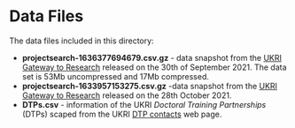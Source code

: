 # Data Files

The data files included in this directory:

* **projectsearch-1636377694679.csv.gz** - data snapshot from the [UKRI Gateway to Research](https://gtr.ukri.org/) released on the 30th of September 2021. The data set is 53Mb uncompressed and 17Mb compressed.
* **projectsearch-1633957153275.csv.gz** -data snapshot from the [UKRI Gateway to Research](https://gtr.ukri.org/) released on the 28th October 2021.
* **DTPs.csv** - information of the UKRI *Doctoral Training Partnerships* (DTPs) scaped from the UKRI [DTP contacts](https://esrc.ukri.org/skills-and-careers/doctoral-training/doctoral-training-partnerships/doctoral-training-partnership-dtp-contacts/) web page.